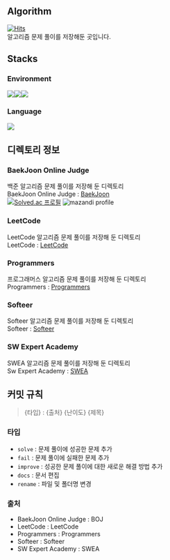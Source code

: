 ## Algorithm
[![Hits](https://hits.seeyoufarm.com/api/count/incr/badge.svg?url=https%3A%2F%2Fgithub.com%2Flunamundus%2FAlgorithm&count_bg=%23555555&title_bg=%23555555&icon=github.svg&icon_color=%23FFFFFF&title=GitHub&edge_flat=true)](https://hits.seeyoufarm.com)  
알고리즘 문제 풀이를 저장해둔 곳입니다.  

## Stacks
### Environment
<img src="https://img.shields.io/badge/visual_studio_code-007ACC?style=for-the-badge&logo=visualstudiocode&logoColor=white"><img src="https://img.shields.io/badge/git-F05032?style=for-the-badge&logo=git&logoColor=white"><img src="https://img.shields.io/badge/github-181717?style=for-the-badge&logo=github&logoColor=white">

### Language
<img src="https://img.shields.io/badge/python-3776AB?style=for-the-badge&logo=python&logoColor=white">


## 디렉토리 정보
### BaekJoon Online Judge
백준 알고리즘 문제 풀이를 저장해 둔 디렉토리  
BaekJoon Online Judge : [BaekJoon](https://www.acmicpc.net/)  
[![Solved.ac 프로필](http://mazassumnida.wtf/api/generate_badge?boj=lunamundus1007)](https://solved.ac/lunamundus1007)
![mazandi profile](http://mazandi.herokuapp.com/api?handle=lunamundus1007&theme=warm)

### LeetCode
LeetCode 알고리즘 문제 풀이를 저장해 둔 디렉토리  
LeetCode : [LeetCode](https://leetcode.com/)

### Programmers
프로그래머스 알고리즘 문제 풀이를 저장해 둔 디렉토리  
Programmers : [Programmers](https://programmers.co.kr/])

### Softeer
Softeer 알고리즘 문제 풀이를 저장해 둔 디렉토리  
Softeer : [Softeer](https://softeer.ai/)

### SW Expert Academy
SWEA 알고리즘 문제 풀이를 저장해 둔 디렉토리  
Sw Expert Academy : [SWEA](https://swexpertacademy.com/main/main.do)

## 커밋 규칙
> {타입} : {출처} {난이도} {제목}

### 타입
- `solve` : 문제 풀이에 성공한 문제 추가
- `fail` : 문제 풀이에 실패한 문제 추가
- `improve` : 성공한 문제 풀이에 대한 새로운 해결 방법 추가
- `docs` : 문서 편집
- `rename` : 파일 및 폴더명 변경

### 출처
- BaekJoon Online Judge : BOJ
- LeetCode : LeetCode
- Programmers : Programmers
- Softeer : Softeer
- SW Expert Academy : SWEA